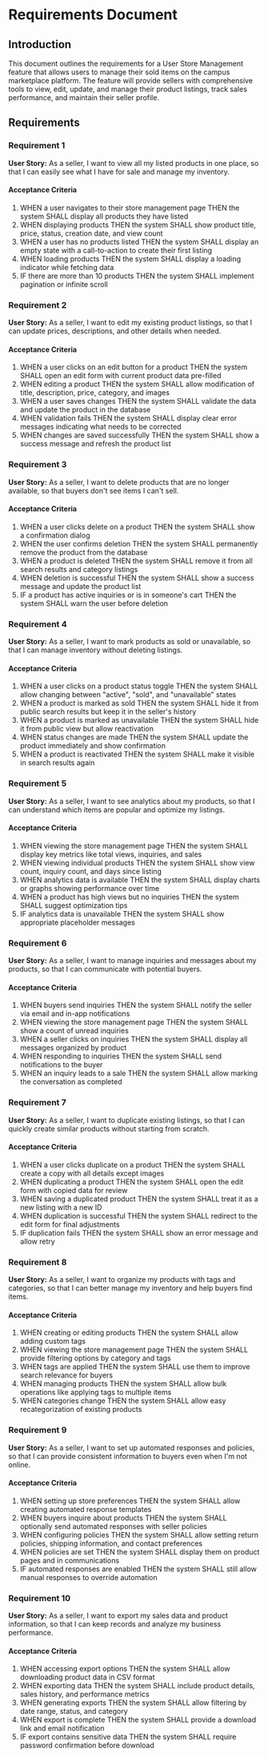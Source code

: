 # Requirements Document

## Introduction

This document outlines the requirements for a User Store Management feature that allows users to manage their sold items on the campus marketplace platform. The feature will provide sellers with comprehensive tools to view, edit, update, and manage their product listings, track sales performance, and maintain their seller profile.

## Requirements

### Requirement 1

**User Story:** As a seller, I want to view all my listed products in one place, so that I can easily see what I have for sale and manage my inventory.

#### Acceptance Criteria

1. WHEN a user navigates to their store management page THEN the system SHALL display all products they have listed
2. WHEN displaying products THEN the system SHALL show product title, price, status, creation date, and view count
3. WHEN a user has no products listed THEN the system SHALL display an empty state with a call-to-action to create their first listing
4. WHEN loading products THEN the system SHALL display a loading indicator while fetching data
5. IF there are more than 10 products THEN the system SHALL implement pagination or infinite scroll

### Requirement 2

**User Story:** As a seller, I want to edit my existing product listings, so that I can update prices, descriptions, and other details when needed.

#### Acceptance Criteria

1. WHEN a user clicks on an edit button for a product THEN the system SHALL open an edit form with current product data pre-filled
2. WHEN editing a product THEN the system SHALL allow modification of title, description, price, category, and images
3. WHEN a user saves changes THEN the system SHALL validate the data and update the product in the database
4. WHEN validation fails THEN the system SHALL display clear error messages indicating what needs to be corrected
5. WHEN changes are saved successfully THEN the system SHALL show a success message and refresh the product list

### Requirement 3

**User Story:** As a seller, I want to delete products that are no longer available, so that buyers don't see items I can't sell.

#### Acceptance Criteria

1. WHEN a user clicks delete on a product THEN the system SHALL show a confirmation dialog
2. WHEN the user confirms deletion THEN the system SHALL permanently remove the product from the database
3. WHEN a product is deleted THEN the system SHALL remove it from all search results and category listings
4. WHEN deletion is successful THEN the system SHALL show a success message and update the product list
5. IF a product has active inquiries or is in someone's cart THEN the system SHALL warn the user before deletion

### Requirement 4

**User Story:** As a seller, I want to mark products as sold or unavailable, so that I can manage inventory without deleting listings.

#### Acceptance Criteria

1. WHEN a user clicks on a product status toggle THEN the system SHALL allow changing between "active", "sold", and "unavailable" states
2. WHEN a product is marked as sold THEN the system SHALL hide it from public search results but keep it in the seller's history
3. WHEN a product is marked as unavailable THEN the system SHALL hide it from public view but allow reactivation
4. WHEN status changes are made THEN the system SHALL update the product immediately and show confirmation
5. WHEN a product is reactivated THEN the system SHALL make it visible in search results again

### Requirement 5

**User Story:** As a seller, I want to see analytics about my products, so that I can understand which items are popular and optimize my listings.

#### Acceptance Criteria

1. WHEN viewing the store management page THEN the system SHALL display key metrics like total views, inquiries, and sales
2. WHEN viewing individual products THEN the system SHALL show view count, inquiry count, and days since listing
3. WHEN analytics data is available THEN the system SHALL display charts or graphs showing performance over time
4. WHEN a product has high views but no inquiries THEN the system SHALL suggest optimization tips
5. IF analytics data is unavailable THEN the system SHALL show appropriate placeholder messages

### Requirement 6

**User Story:** As a seller, I want to manage inquiries and messages about my products, so that I can communicate with potential buyers.

#### Acceptance Criteria

1. WHEN buyers send inquiries THEN the system SHALL notify the seller via email and in-app notifications
2. WHEN viewing the store management page THEN the system SHALL show a count of unread inquiries
3. WHEN a seller clicks on inquiries THEN the system SHALL display all messages organized by product
4. WHEN responding to inquiries THEN the system SHALL send notifications to the buyer
5. WHEN an inquiry leads to a sale THEN the system SHALL allow marking the conversation as completed

### Requirement 7

**User Story:** As a seller, I want to duplicate existing listings, so that I can quickly create similar products without starting from scratch.

#### Acceptance Criteria

1. WHEN a user clicks duplicate on a product THEN the system SHALL create a copy with all details except images
2. WHEN duplicating a product THEN the system SHALL open the edit form with copied data for review
3. WHEN saving a duplicated product THEN the system SHALL treat it as a new listing with a new ID
4. WHEN duplication is successful THEN the system SHALL redirect to the edit form for final adjustments
5. IF duplication fails THEN the system SHALL show an error message and allow retry

### Requirement 8

**User Story:** As a seller, I want to organize my products with tags and categories, so that I can better manage my inventory and help buyers find items.

#### Acceptance Criteria

1. WHEN creating or editing products THEN the system SHALL allow adding custom tags
2. WHEN viewing the store management page THEN the system SHALL provide filtering options by category and tags
3. WHEN tags are applied THEN the system SHALL use them to improve search relevance for buyers
4. WHEN managing products THEN the system SHALL allow bulk operations like applying tags to multiple items
5. WHEN categories change THEN the system SHALL allow easy recategorization of existing products

### Requirement 9

**User Story:** As a seller, I want to set up automated responses and policies, so that I can provide consistent information to buyers even when I'm not online.

#### Acceptance Criteria

1. WHEN setting up store preferences THEN the system SHALL allow creating automated response templates
2. WHEN buyers inquire about products THEN the system SHALL optionally send automated responses with seller policies
3. WHEN configuring policies THEN the system SHALL allow setting return policies, shipping information, and contact preferences
4. WHEN policies are set THEN the system SHALL display them on product pages and in communications
5. IF automated responses are enabled THEN the system SHALL still allow manual responses to override automation

### Requirement 10

**User Story:** As a seller, I want to export my sales data and product information, so that I can keep records and analyze my business performance.

#### Acceptance Criteria

1. WHEN accessing export options THEN the system SHALL allow downloading product data in CSV format
2. WHEN exporting data THEN the system SHALL include product details, sales history, and performance metrics
3. WHEN generating exports THEN the system SHALL allow filtering by date range, status, and category
4. WHEN export is complete THEN the system SHALL provide a download link and email notification
5. IF export contains sensitive data THEN the system SHALL require password confirmation before download